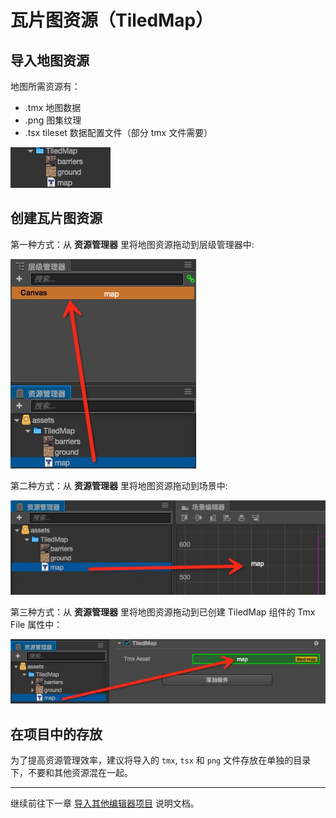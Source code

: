 # 瓦片图资源（TiledMap）

## 导入地图资源

地图所需资源有：

- .tmx 地图数据
- .png 图集纹理
- .tsx tileset 数据配置文件（部分 tmx 文件需要）

![tiledmap](tiledmap/import.png)

## 创建瓦片图资源

   第一种方式：从 **资源管理器** 里将地图资源拖动到层级管理器中:

![tiledmap](tiledmap/create_1.png) 

   第二种方式：从 **资源管理器** 里将地图资源拖动到场景中:

![tiledmap](tiledmap/create_2.png)

   第三种方式：从 **资源管理器** 里将地图资源拖动到已创建 TiledMap 组件的 Tmx File 属性中：

![tiledmap](tiledmap/create_3.png)

## 在项目中的存放

为了提高资源管理效率，建议将导入的 `tmx`, `tsx` 和 `png` 文件存放在单独的目录下，不要和其他资源混在一起。

<hr>

继续前往下一章 [导入其他编辑器项目](project-import.md) 说明文档。
